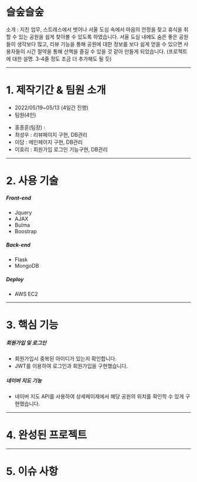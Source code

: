 # 슬숲슬숲
소개 : 지친 업무, 스트레스에서 벗어나 서울 도심 속에서 마음의 안정을 찾고 휴식을 취할 수 있는 공원을 쉽게 찾아볼 수 있도록 하였습니다. 서울 도심 내에도 숨은 좋은 공원들이 생각보다 많고, 리뷰 기능을 통해 공원에 대한 정보를 보다 쉽게 얻을 수 있으면 사용자들이 시간 절약을 통해 산책을 즐길 수 있을 것 같아 만들게 되었습니다.
(프로젝트에 대한 설명. 3-4줄 정도 조금 더 추가해도 될 듯)

------------

# 1. 제작기간 & 팀원 소개
- 2022/05/19~05/13 (4일간 진행)
- 팀원(4인)  
 * 홍종훈(팀장) : 
 * 최성우 :  리뷰페이지 구현, DB관리
 * 이담 :  메인페이지 구현, DB관리
 * 이효리 :  회원가입 로그인 기능구현, DB관리

------------

# 2. 사용 기술

##### Front-end
* Jquery
* AJAX
* Bulma
* Boostrap

##### Back-end
* Flask
* MongoDB

##### Deploy
* AWS EC2



------------

# 3. 핵심 기능

##### 회원가입 및 로그인
* 회원가입시 중복된 아이디가 있는지 확인합니다.
* JWT를 이용하여 로그인과 회원가입을 구현했습니다.


##### 네이버 지도 기능
* 네이버 지도 API를 사용하여 상세페이제에서 해당 공원의 위치를 확인학 수 있게 구현했습니다.


------------

# 4. 완성된 프로젝트

------------

# 5. 이슈 사항 


